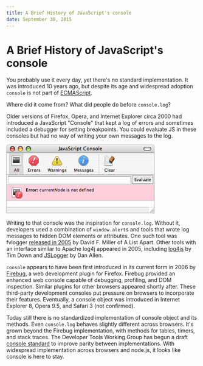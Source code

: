 ```yaml
---
title: A Brief History of JavaScript's console
date: September 30, 2015
---
```


# A Brief History of JavaScript's console

You probably use it every day, yet there's no standard implementation. It was
introduced 10 years ago, but despite its age and widespread adoption
`console` is not part of [ECMAScript](https://en.wikipedia.org/wiki/ECMAScript).

Where did it come from? What did people do before `console.log`?

Older versions of Firefox, Opera, and Internet Explorer circa 2000 had introduced a
JavaScript "Console" that kept a log of errors and sometimes included a debugger for setting
breakpoints. You could evaluate JS in these consoles but had no way of writing
your own messages to the log.

![Mozilla JavaScript Console - &copy; alistapart.com](/images/console.png)

Writing to that console was the inspiration for `console.log`. Without it, developers used a combination of `window.alert`s and tools that wrote log messages to hidden DOM elements or attributes. One such tool
was fvlogger [released in 2005](http://alistapart.com/article/jslogging) by
David F. Miller of A List Apart. Other tools with an interface similar to
Apache log4j appeared in 2005, including
[log4js](http://log4javascript.org) by Tim Down and [JSLogger](http://www.mojavelinux.com/wiki/lib/exe/fetch.php?id=scriptsandbox&cache=cache&media=logger.js.txt)
by Dan Allen.

`console` appears to have been first introduced in its current form in 2006 by [Firebug](https://web.archive.org/web/20061228053918/http://www.getfirebug.com/logging.html),
a web development plugin for Firefox. Firebug provided an enhanced web console
capable of debugging, profiling, and DOM inspection. Similar plugins for other
browsers appeared shortly after. These third-party development consoles put pressure on browsers to incorporate
their features. Eventually, a console object was introduced in Internet
Explorer 8, Opera 9.5, and Safari 3 (not confirmed).

Today still there is no standardized implementation of console object and its methods. Even
`console.log` behaves slightly different across browsers. It's grown beyond the Firebug implementation, with methods for tables, timers, and stack traces. The Developer Tools
Working Group has begun a draft [console
standard](https://github.com/DeveloperToolsWG/console-object) to improve
parity between implementations. With widespread implementation across browsers and node.js, it looks like console is here to stay.
